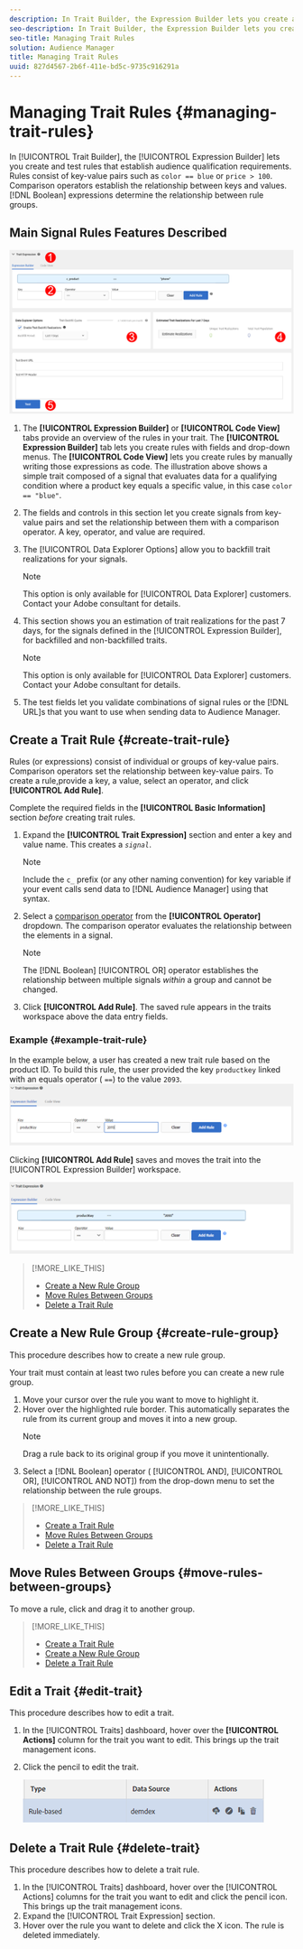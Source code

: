 ```yaml
---
description: In Trait Builder, the Expression Builder lets you create and test rules that establish audience qualification requirements. Rules consist of key-value pairs such as "color == blue" or "price > 100". Comparison operators establish the relationship between keys and values. Boolean expressions determine the relationship between rule groups.
seo-description: In Trait Builder, the Expression Builder lets you create and test rules that establish audience qualification requirements. Rules consist of key-value pairs such as "color == blue" or "price > 100". Comparison operators establish the relationship between keys and values. Boolean expressions determine the relationship between rule groups.
seo-title: Managing Trait Rules
solution: Audience Manager
title: Managing Trait Rules
uuid: 827d4567-2b6f-411e-bd5c-9735c916291a
---
```


# Managing Trait Rules {#managing-trait-rules}

In [!UICONTROL Trait Builder], the [!UICONTROL Expression Builder] lets you create and test rules that establish audience qualification requirements. Rules consist of key-value pairs such as `color == blue` or `price > 100`. Comparison operators establish the relationship between keys and values. [!DNL Boolean] expressions determine the relationship between rule groups.

<!-- c_tb_rules.xml -->

## Main Signal Rules Features Described

![](assets/manage-trait-rules.png)

1. The **[!UICONTROL Expression Builder]** or **[!UICONTROL Code View]** tabs provide an overview of the rules in your trait. The **[!UICONTROL Expression Builder]** tab lets you create rules with fields and drop-down menus. The **[!UICONTROL Code View]** lets you create rules by manually writing those expressions as code. The illustration above shows a simple trait composed of a signal that evaluates data for a qualifying condition where a product key equals a specific value, in this case `color == "blue"`.

1. The fields and controls in this section let you create signals from key-value pairs and set the relationship between them with a comparison operator. A key, operator, and value are required.
1. The [!UICONTROL Data Explorer Options] allow you to backfill trait realizations for your signals.
   >[!NOTE]
   >
   >This option is only available for [!UICONTROL Data Explorer] customers. Contact your Adobe consultant for details.
1. This section shows you an estimation of trait realizations for the past 7 days, for the signals defined in the [!UICONTROL Expression Builder], for backfilled and non-backfilled traits.
   >[!NOTE]
   >
   >This option is only available for [!UICONTROL Data Explorer] customers. Contact your Adobe consultant for details.
1. The test fields let you validate combinations of signal rules or the [!DNL URL]s that you want to use when sending data to Audience Manager.

## Create a Trait Rule {#create-trait-rule}

Rules (or expressions) consist of individual or groups of key-value pairs. Comparison operators set the relationship between key-value pairs. To create a rule,provide a key, a value, select an operator, and click **[!UICONTROL Add Rule]**.

<!-- t_tb_create_rules.xml -->

Complete the required fields in the **[!UICONTROL Basic Information]** section *before* creating trait rules.

1. Expand the **[!UICONTROL Trait Expression]** section and enter a key and value name. This creates a *`signal`*.
   >[!NOTE]
   >
   >Include the `c_` prefix (or any other naming convention) for key variable if your event calls send data to [!DNL Audience Manager] using that syntax.
1. Select a [comparison operator](../../features/traits/trait-comparison-operators.md) from the **[!UICONTROL Operator]** dropdown. The comparison operator evaluates the relationship between the elements in a signal.
   >[!NOTE]
   >
   >The [!DNL Boolean] [!UICONTROL OR] operator establishes the relationship between multiple signals *within* a group and cannot be changed.
1. Click **[!UICONTROL Add Rule]**. The saved rule appears in the traits workspace above the data entry fields.

### Example {#example-trait-rule}

In the example below, a user has created a new trait rule based on the product ID. To build this rule, the user provided the key `productkey` linked with an equals operator ( `==`) to the value `2093`.
![](assets/tb_sample_rule1.png)

Clicking **[!UICONTROL Add Rule]** saves and moves the trait into the [!UICONTROL Expression Builder] workspace.

![](assets/tb_sample_rule2.png)

>[!MORE_LIKE_THIS]
>
>* [Create a New Rule Group](../../features/traits/manage-trait-rules.md#create-rule-group)
>* [Move Rules Between Groups](../../features/traits/manage-trait-rules.md#move-rules-between-groups)
>* [Delete a Trait Rule](../../features/traits/manage-trait-rules.md#delete-trait)

## Create a New Rule Group {#create-rule-group}

This procedure describes how to create a new rule group.

<!-- t_tb_new_rule_group.xml -->

Your trait must contain at least two rules before you can create a new rule group.

1. Move your cursor over the rule you want to move to highlight it.
1. Hover over the highlighted rule border.
   This automatically separates the rule from its current group and moves it into a new group.
   >[!NOTE]
   >
   >Drag a rule back to its original group if you move it unintentionally.
1. Select a [!DNL Boolean] operator ( [!UICONTROL AND], [!UICONTROL OR], [!UICONTROL AND NOT]) from the drop-down menu to set the relationship between the rule groups.

>[!MORE_LIKE_THIS]
>
>* [Create a Trait Rule](../../features/traits/manage-trait-rules.md#create-trait-rule)
>* [Move Rules Between Groups](../../features/traits/manage-trait-rules.md#move-rules-between-groups)
>* [Delete a Trait Rule](../../features/traits/manage-trait-rules.md#delete-trait)

## Move Rules Between Groups {#move-rules-between-groups}

To move a rule, click and drag it to another group.

>[!MORE_LIKE_THIS]
>
>* [Create a Trait Rule](../../features/traits/manage-trait-rules.md#create-trait-rule)
>* [Create a New Rule Group](../../features/traits/manage-trait-rules.md#create-rule-group)
>* [Delete a Trait Rule](../../features/traits/manage-trait-rules.md#delete-trait)

## Edit a Trait {#edit-trait}

This procedure describes how to edit a trait.

<!-- t_tb_edit.xml -->

1. In the [!UICONTROL Traits] dashboard, hover over the **[!UICONTROL Actions]** column for the trait you want to edit. This brings up the trait management icons.
1. Click the pencil to edit the trait.

   ![](assets/tb_edit_trait.png)

## Delete a Trait Rule {#delete-trait}

This procedure describes how to delete a trait rule.

<!-- t_tb_delete_rule.xml -->

1. In the [!UICONTROL Traits] dashboard, hover over the [!UICONTROL Actions] columns for the trait you want to edit and click the pencil icon. This brings up the trait management icons.
1. Expand the [!UICONTROL Trait Expression] section.
1. Hover over the rule you want to delete and click the X icon. The rule is deleted immediately.